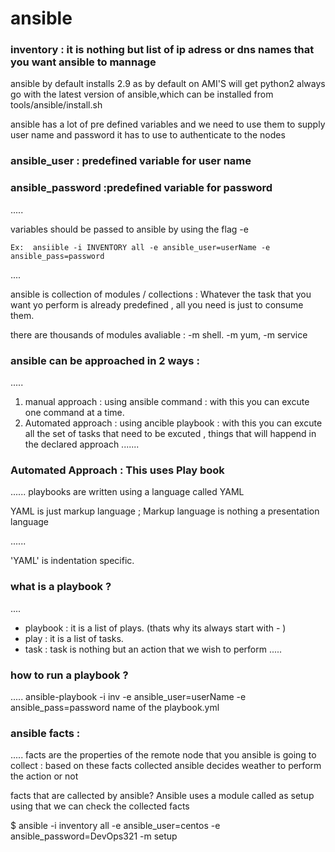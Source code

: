 # ansible


### inventory : it is nothing but list of ip adress or dns names that you want ansible to mannage 


ansible by default installs  2.9 as by default on AMI'S will get python2 
always go with the latest version of ansible,which can be installed from tools/ansible/install.sh


ansible has a lot of pre defined variables and we need to use them to supply user name and password it has to use to authenticate to the nodes


### ansible_user     :  predefined variable for user name 
### ansible_password :predefined variable for password 


.....

variables should be passed to ansible by using the flag -e

    Ex:  ansiible -i INVENTORY all -e ansible_user=userName -e  ansible_pass=password
....

ansible is collection of  modules / collections : Whatever the task that you want  yo perform is already predefined , all you need is just to consume them. 

there are thousands of modules avaliable : -m shell. -m yum, -m service 

### ansible can be approached in 2 ways :
.....
1) manual approach      : using ansible command  : with this you can excute one command at a time.
2) Automated approach   : using ancible playbook : with this you can excute all the set of tasks that need to be excuted , things that will happend in the declared approach 
.......

### Automated Approach : This uses Play book

......
playbooks are written using a language called YAML

YAML is just markup language ; Markup language is nothing a presentation language 

......

'YAML' is indentation specific.

### what is a playbook ?
....
* playbook : it is a list of plays.  (thats why its always start with - )
*  play     : it is a list of tasks.
*  task  :  task is nothing but an action that we wish to perform 
.....

### how to run a playbook ?
.....
ansible-playbook -i inv -e ansible_user=userName -e  ansible_pass=password name of the playbook.yml

### ansible facts :
.....
facts are the properties of the remote node that you ansible is going to collect : based on these facts collected ansible decides weather to perform the action or not 

facts that are callected by ansible?
Ansible uses a module called as setup using that we can check the collected facts 


$ ansible -i inventory all -e ansible_user=centos -e ansible_password=DevOps321 -m setup
